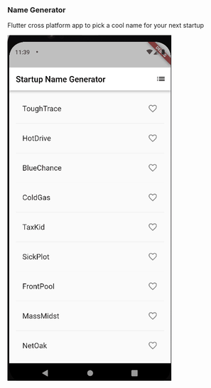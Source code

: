 ### Name Generator
Flutter cross platform app to pick a cool name for your next startup 

![](./assests/Animation.gif)
